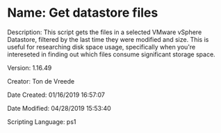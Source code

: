 ﻿# Name: Get datastore files

Description: This script gets the files in a selected VMware vSphere Datastore, filtered by the last time they were modified and size. This is useful for researching disk space usage, specifically when you're intereseted in finding out which files consume significant storage space.

Version: 1.16.49

Creator: Ton de Vreede

Date Created: 01/16/2019 16:57:07

Date Modified: 04/28/2019 15:53:40

Scripting Language: ps1

